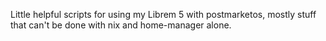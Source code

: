 Little helpful scripts for using my Librem 5 with postmarketos, mostly stuff that can't be done with nix and home-manager alone.